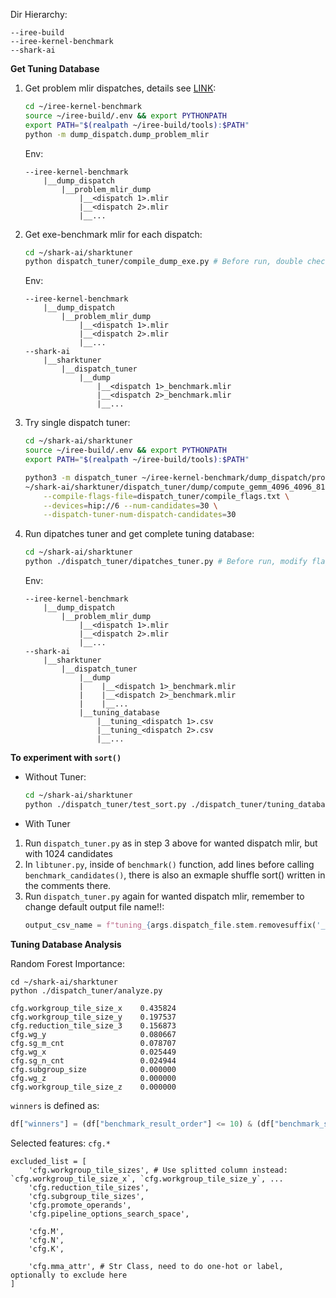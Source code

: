 Dir Hierarchy:
```
--iree-build
--iree-kernel-benchmark
--shark-ai
```

**Get Tuning Database**
1. Get problem mlir dispatches, details see [LINK](https://github.com/RattataKing/iree-kernel-benchmark/blob/dump_gemm/dump_dispatch/README.md):
    ```bash
    cd ~/iree-kernel-benchmark
    source ~/iree-build/.env && export PYTHONPATH
    export PATH="$(realpath ~/iree-build/tools):$PATH"
    python -m dump_dispatch.dump_problem_mlir
    ```
    Env:
    ```
    --iree-kernel-benchmark
        |__dump_dispatch
            |__problem_mlir_dump
                |__<dispatch 1>.mlir
                |__<dispatch 2>.mlir
                |__...
    ```

2. Get exe-benchmark mlir for each dispatch:
    ```bash
    cd ~/shark-ai/sharktuner
    python dispatch_tuner/compile_dump_exe.py # Before run, double check command flags (ex. gfx device) in run_iree_compile()
    ```
    Env:
    ```
    --iree-kernel-benchmark
        |__dump_dispatch
            |__problem_mlir_dump
                |__<dispatch 1>.mlir
                |__<dispatch 2>.mlir
                |__...
    --shark-ai
        |__sharktuner
            |__dispatch_tuner
                |__dump
                    |__<dispatch 1>_benchmark.mlir
                    |__<dispatch 2>_benchmark.mlir
                    |__...
    ```

3. Try single dispatch tuner:
    ```bash
    cd ~/shark-ai/sharktuner
    source ~/iree-build/.env && export PYTHONPATH
    export PATH="$(realpath ~/iree-build/tools):$PATH"

    python3 -m dispatch_tuner ~/iree-kernel-benchmark/dump_dispatch/problem_mlir_dump/compute_gemm_4096_4096_8192_f16_f32_tB_benchmark.mlir \
    ~/shark-ai/sharktuner/dispatch_tuner/dump/compute_gemm_4096_4096_8192_f16_f32_tB_benchmark.mlir \
        --compile-flags-file=dispatch_tuner/compile_flags.txt \
        --devices=hip://6 --num-candidates=30 \
        --dispatch-tuner-num-dispatch-candidates=30
    ```

4. Run dipatches tuner and get complete tuning database:
    ```bash
    cd ~/shark-ai/sharktuner
    python ./dispatch_tuner/dipatches_tuner.py # Before run, modify flags in cmd[] in main() to use target device
    ```
    Env:
    ```
    --iree-kernel-benchmark
        |__dump_dispatch
            |__problem_mlir_dump
                |__<dispatch 1>.mlir
                |__<dispatch 2>.mlir
                |__...
    --shark-ai
        |__sharktuner
            |__dispatch_tuner
                |__dump
                |    |__<dispatch 1>_benchmark.mlir
                |    |__<dispatch 2>_benchmark.mlir
                |    |__...
                |__tuning_database
                    |__tuning_<dispatch 1>.csv
                    |__tuning_<dispatch 2>.csv
                    |__...
    ```


**To experiment with `sort()`**
- Without Tuner:
    ```bash
    cd ~/shark-ai/sharktuner
    python ./dispatch_tuner/test_sort.py ./dispatch_tuner/tuning_database/tuning_compute_gemm_4096_4096_8192_f16_f32_tB.csv
    ```

- With Tuner
1. Run `dispatch_tuner.py` as in step 3 above for wanted dispatch mlir, but with 1024 candidates
2. In `libtuner.py`, inside of `benchmark()` function, add lines before calling `benchmark_candidates()`, there is also an exmaple shuffle sort() written in the comments there.
3. Run `dispatch_tuner.py` again for wanted dispatch mlir, remember to change default output file name!!:
    ```python
    output_csv_name = f"tuning_{args.dispatch_file.stem.removesuffix('_benchmark')}_shuffle.csv" # Naming example
    ```


**Tuning Database Analysis**

Random Forest Importance:
```base
cd ~/shark-ai/sharktuner
python ./dispatch_tuner/analyze.py
```
```
cfg.workgroup_tile_size_x    0.435824
cfg.workgroup_tile_size_y    0.197537
cfg.reduction_tile_size_3    0.156873
cfg.wg_y                     0.080667
cfg.sg_m_cnt                 0.078707
cfg.wg_x                     0.025449
cfg.sg_n_cnt                 0.024944
cfg.subgroup_size            0.000000
cfg.wg_z                     0.000000
cfg.workgroup_tile_size_z    0.000000
```

`winners` is defined as:
```python
df["winners"] = (df["benchmark_result_order"] <= 10) & (df["benchmark_speedup"] < 1)
```
Selected features: `cfg.*`
```
excluded_list = [
    'cfg.workgroup_tile_sizes', # Use splitted column instead: `cfg.workgroup_tile_size_x`, `cfg.workgroup_tile_size_y`, ...
    'cfg.reduction_tile_sizes',
    'cfg.subgroup_tile_sizes',
    'cfg.promote_operands',
    'cfg.pipeline_options_search_space',

    'cfg.M',
    'cfg.N',
    'cfg.K',

    'cfg.mma_attr', # Str Class, need to do one-hot or label, optionally to exclude here
]
```
